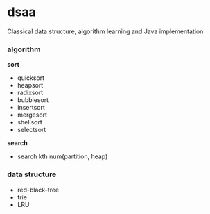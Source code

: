 # dsaa
Classical data structure, algorithm learning and Java implementation

### algorithm

**sort** 
+ quicksort
+ heapsort
+ radixsort
+ bubblesort
+ insertsort
+ mergesort
+ shellsort
+ selectsort

**search**
+ search kth num(partition, heap)


### data structure
+ red-black-tree
+ trie
+ LRU

